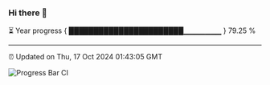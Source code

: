 ### Hi there 👋

⏳ Year progress { ███████████████████████▁▁▁▁▁▁▁ } 79.25 %

---

⏰ Updated on Thu, 17 Oct 2024 01:43:05 GMT

![Progress Bar CI](https://github.com/ZhaoGui/ZhaoGui/workflows/Progress%20Bar%20CI/badge.svg)
